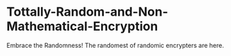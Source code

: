 # Tottally-Random-and-Non-Mathematical-Encryption
Embrace the Randomness! The randomest of randomic encrypters are here.
